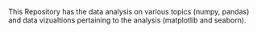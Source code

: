 This Repository has the data analysis on various topics (numpy, pandas) and data vizualtions pertaining to the analysis (matplotlib and seaborn).
